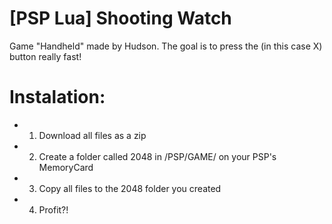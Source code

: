 [PSP Lua] Shooting Watch
======================

Game "Handheld" made by Hudson. The goal is to press the (in this case X) button really fast!<br>

Instalation:<br>
============
- 1. Download all files as a zip<br>
- 2. Create a folder called 2048 in /PSP/GAME/ on your PSP's MemoryCard<br>
- 3. Copy all files to the 2048 folder you created<br>
- 4. Profit?!<br>
